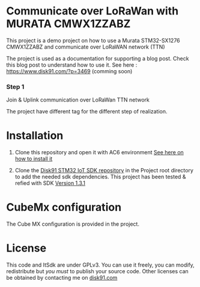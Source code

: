 # Communicate over LoRaWan with MURATA CMWX1ZZABZ

This project is a demo project on how to use a Murata STM32-SX1276 CMWX1ZZABZ and communicate over LoRaWAN network (TTN)

The project is used as a documentation for supporting a blog post. Check this blog post to understand how to use it.
See here : https://www.disk91.com/?p=3469 (comming soon)

### Step 1
Join & Uplink communication over LoRaWan TTN network


The project have different tag for the different step of realization.

# Installation

1. Clone this repository and open it with AC6 environment [See here on how to install it](https://www.disk91.com/2018/technology/hardware/getting-started-with-nucleo32-stm32l031/)

2. Clone the [Disk91 STM32 IoT SDK repository](https://github.com/disk91/stm32-it-sdk) in the Project root directory to add the needed sdk dependencies. This project has been tested & refied with SDK [Version 1.3.1](https://github.com/disk91/stm32-it-sdk/releases/tag/v1.3.1-FW1.11.0) 

# CubeMx configuration

The Cube MX configuration is provided in the project.

# License

This code and ItSdk are under GPLv3. You can use it freely, you can modify, redistribute but *you must* to publish your source code. Other licenses can be obtained by contacting me on [disk91.com](https://www.disk91.com)